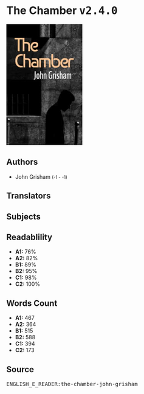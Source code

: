 # The Chamber <kbd>v2.4.0</kbd>

![](./cover.medium.jpg "")

## Authors


 - John Grisham <small>(-1 - -1)</small>

## Translators



## Subjects



## Readablility


 - **A1:** 76%
 - **A2:** 82%
 - **B1:** 89%
 - **B2:** 95%
 - **C1:** 98%
 - **C2:** 100%

## Words Count


 - **A1:** 467
 - **A2:** 364
 - **B1:** 515
 - **B2:** 588
 - **C1:** 394
 - **C2:** 173

## Source


<kbd>ENGLISH_E_READER:the-chamber-john-grisham</kbd>
